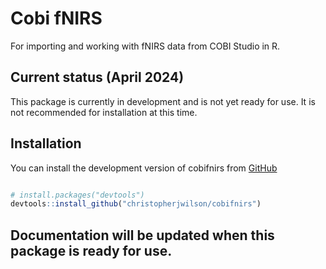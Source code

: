Cobi fNIRS
================

For importing and working with fNIRS data from COBI Studio in R.

## Current status (April 2024)

This package is currently in development and is not yet ready for use.
It is not recommended for installation at this time.

## Installation

You can install the development version of cobifnirs from [GitHub]()

``` r

# install.packages("devtools")
devtools::install_github("christopherjwilson/cobifnirs")
```

## Documentation will be updated when this package is ready for use.
